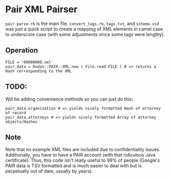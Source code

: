 # Pair XML Pairser

`pair-parse.rb` is the main file. `convert_tags.rb`, `tags.txt`, and `schema.xsd` was just a quick script to create a mapping of XML elements in camel case to underscore case (with some adjustments since some tags were lengthy).

## Operation

    FILE = '00000000.xml'
    pair_data = Dudas::PAIR::XML.new ( File.read FILE ) # => returns a Hash corresponding to the XML

## TODO:
Will be adding convenience methods so you can just do this:

    pair_data.organization # => yields nicely formatted Hash of attorney of record
    pair_data.attorneys # => yields nicely formatted Array of attorney objects/Hashes

## Note
Note that no example XML files are included due to confidentiality issues. Additionally, you have to have a PAIR account (with that ridiculous Java certificate). Thus, this code isn't really useful to 99% of people (Google's PAIR data is TSV formatted and is much easier to deal with but is perpetually out of date, usually by years).